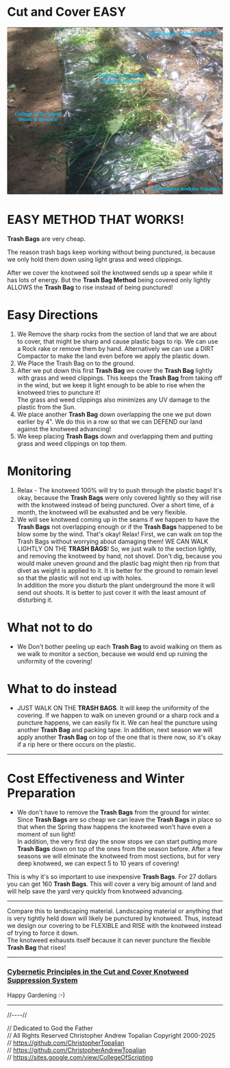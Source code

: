 # Cut and Cover EASY

![plastic_trash_bags_covered_by_dirt_or_weeds](textures/trash_bags_held_down_with_grass_weed_clippings.png)  

# EASY METHOD THAT WORKS!
**Trash Bags** are very cheap.

The reason trash bags keep working without being punctured, is because we only hold them down using light grass and weed clippings.  

After we cover the knotweed soil the knotweed sends up a spear while it has lots of energy. But the **Trash Bag Method** being covered only lightly ALLOWS the **Trash Bag** to rise instead of being punctured!  

# Easy Directions
1. We Remove the sharp rocks from the section of land that we are about to cover, that might be sharp and cause plastic bags to rip. We can use a Rock rake or remove them by hand.  Alternatively we can use a DIRT Compactor to make the land even before we apply the plastic down.  
2. We Place the Trash Bag on to the ground.  
3. After we put down this first **Trash Bag** we cover the **Trash Bag** lightly with grass and weed clippings. This keeps the **Trash Bag** from taking off in the wind, but we keep it light enough to be able to rise when the knotweed tries to puncture it!  
The grass and weed clippings also minimizes any UV damage to the plastic from the Sun.  
4. We place another **Trash Bag** down overlapping the one we put down earlier by 4". We do this in a row so that we can DEFEND our land against the knotweed advancing!  
5. We keep placing **Trash Bags** down and overlapping them and putting grass and weed clippings on top them.  

# Monitoring
1. Relax - The knotweed 100% will try to push through the plastic bags! It's okay, because the **Trash Bags** were only covered lightly so they will rise with the knotweed instead of being punctured. Over a short time, of a month, the knotweed will be exahusted and be very flexible.  
2. We will see knotweed coming up in the seams if we happen to have the **Trash Bags** not overlapping enough or if the **Trash Bags** happened to be blow some by the wind. That's okay! Relax! 
First, we can walk on top the Trash Bags without worrying about damaging them!
WE CAN WALK LIGHTLY ON THE **TRASH BAGS**!
So, we just walk to the section lightly, and removing the knotweed by hand, not shovel. Don't dig, because you would make uneven ground and the plastic bag might then rip from that divet as weight is applied to it. It is better for the ground to remain level so that the plastic will not end up with holes.  
In addition the more you disturb the plant underground the more it will send out shoots. It is better to just cover it with the least amount of disturbing it.  

# What not to do
* We Don't bother peeling up each **Trash Bag** to avoid walking on them as we walk to monitor a section, because we would end up ruining the uniformity of the covering!
# What to do instead
* JUST WALK ON THE **TRASH BAGS**. It will keep the uniformity of the covering. If we happen to walk on uneven ground or a sharp rock and a puncture happens, we can easily fix it. We can heal the puncture using another **Trash Bag** and packing tape. In addition, next season we will apply another **Trash Bag** on top of the one that is there now, so it's okay if a rip here or there occurs on the plastic.  

---

# Cost Effectiveness and Winter Preparation
* We don't have to remove the **Trash Bags** from the ground for winter. Since **Trash Bags** are so cheap we can leave the **Trash Bags** in place so that when the Spring thaw happens the knotweed won't have even a moment of sun light!  
In addition, the very first day the snow stops we can start putting more **Trash Bags** down on top of the ones from the season before. After a few seasons we will elminate the knotweed from most sections, but for very deep knotweed, we can expect 5 to 10 years of covering!

This is why it's so important to use inexpensive **Trash Bags**. For 27 dollars you can get 160 **Trash Bags**. 
This will cover a very big amount of land and will help save the yard very quickly from knotweed advancing.  

---

Compare this to landscaping material. Landscaping material or anything that is very tightly held down will likely be punctured by knotweed.
Thus, instead we design our covering to be FLEXIBLE and RISE with the knotweed instead of trying to force it down.  
The knotweed exhausts itself because it can never puncture the flexible **Trash Bag** that rises!  

---

### [Cybernetic Principles in the Cut and Cover Knotweed Suppression System](cybernetic_principles_in_the_cut_and_cover_knotweed_suppression_system.md)  

Happy Gardening :-)

---


//----//

// Dedicated to God the Father  
// All Rights Reserved Christopher Andrew Topalian Copyright 2000-2025  
// https://github.com/ChristopherTopalian  
// https://github.com/ChristopherAndrewTopalian  
// https://sites.google.com/view/CollegeOfScripting

